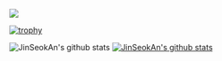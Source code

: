 <a href="[1. 연결하고싶은 사이트 url]" target="_blank"><img src="https://img.shields.io/badge/JinSeokAn-#000000?style=flat-square&logo=Adafruit&logoColor=white"/></a>


[![trophy](https://github-profile-trophy.vercel.app/?username=JinSeokAn&row=1)](https://github.com/ryo-ma/github-profile-trophy)

![JinSeokAn's github stats](https://github-readme-stats.vercel.app/api?username=JinSeokAn&show_icons=true)
[![JinSeokAn's github stats](https://github-readme-stats.vercel.app/api/top-langs/?username=JinSeokAn&show_icons=true&hide_border=true&title_color=004386&icon_color=004386&layout=compact)](https://github.com/JinSeokAn)
